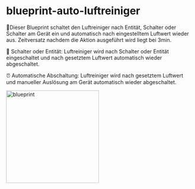 # blueprint-auto-luftreiniger

📘Dieser Blueprint schaltet den Luftreiniger nach Entität, Schalter oder Schalter am Gerät ein und automatisch nach eingestelltem Luftwert wieder aus. Zeitversatz nachdem die Aktion ausgeführt wird liegt bei 3min.

📅 Schalter oder Entität: Luftreiniger wird nach Schalter oder Entität eingeschaltet und nach gesetztem Luftwert automatisch wieder abgeschaltet.

⏰ Automatische Abschaltung: Luftreiniger wird nach gesetztem Luftwert und manueller Auslösung am Gerät automatisch wieder abgeschaltet.

<a href="https://my.home-assistant.io/redirect/blueprint_import/?blueprint_url=https%3A%2F%2Fraw.githubusercontent.com%2Fjayjojayson%2Fblueprint-auto-luftreiniger%2Fmain%2FLuftreiniger-ausschalten-bei-bestimmten-Luftwert.yaml"><img width="250" alt="blueprint" src="https://github.com/user-attachments/assets/fa01530a-1d52-4b2b-b637-1269bd0cd747"></a>
